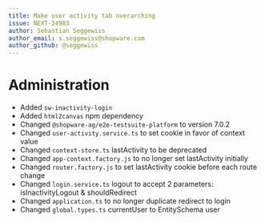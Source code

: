 ```yaml
---
title: Make user activity tab overarching
issue: NEXT-24983
author: Sebastian Seggewiss
author_email: s.seggewiss@shopware.com
author_github: @seggewiss
---
```

# Administration
* Added `sw-inactivity-login`
* Added `html2canvas` npm dependency
* Changed `@shopware-ag/e2e-testsuite-platform` to version 7.0.2
* Changed `user-activity.service.ts` to set cookie in favor of context value
* Changed `context-store.ts` lastActivity to be deprecated
* Changed `app-context.factory.js` to no longer set lastActivity initially
* Changed `router.factory.js` to set lastActivity cookie before each route change
* Changed `login.service.ts` logout to accept 2 parameters: isInactivityLogout & shouldRedirect
* Changed `application.ts` to no longer duplicate redirect to login
* Changed `global.types.ts` currentUser to EntitySchema user
